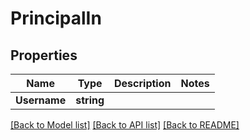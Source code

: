 # PrincipalIn

## Properties

Name | Type | Description | Notes
------------ | ------------- | ------------- | -------------
**Username** | **string** |  | 

[[Back to Model list]](../README.md#documentation-for-models) [[Back to API list]](../README.md#documentation-for-api-endpoints) [[Back to README]](../README.md)


